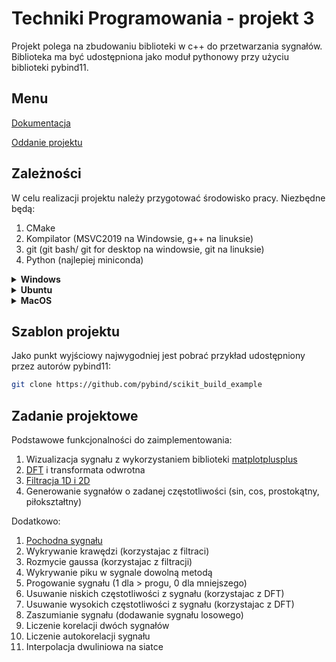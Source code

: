 # Techniki Programowania - projekt 3
Projekt polega na zbudowaniu biblioteki w c++ do przetwarzania sygnałów. Biblioteka ma być udostępniona jako moduł pythonowy przy użyciu biblioteki pybind11.

## Menu
[Dokumentacja](./raport/README.md)

[Oddanie projektu](./raport/oddanie_projektu.ipynb)

## Zależności
W celu realizacji projektu należy przygotować środowisko pracy. Niezbędne będą:
1. CMake
2. Kompilator (MSVC2019 na Windowsie, g++ na linuksie)
3. git (git bash/ git for desktop na windowsie, git na linuksie)
4. Python (najlepiej miniconda)

<details><summary><b>Windows</b></summary>
<p>

[CMake](https://cmake.org/download/)

[MSVC](https://visualstudio.microsoft.com/pl/vs/community/)

[git](https://git-scm.com/download/win)

[miniconda](https://docs.anaconda.com/free/miniconda/index.html)

</p>
</details>

<details><summary><b>Ubuntu</b></summary>
<p>

```bash
sudo apt install build-essential cmake git
wget https://repo.anaconda.com/miniconda/Miniconda3-latest-Linux-x86_64.sh
chmod +x Miniconda3-latest-Linux-x86_64.sh
./Miniconda3-latest-Linux-x86_64.sh
```

</p>
</details>

<details><summary><b>MacOS</b></summary>
<p>

```bash
xcode-select --install
brew install cmake git
wget https://repo.anaconda.com/miniconda/Miniconda3-latest-MacOSX-arm64.sh
chmod +x Miniconda3-latest-MacOSX-arm64.sh
./Miniconda3-latest-MacOSX-arm64.sh
```

</p>
</details>

## Szablon projektu
Jako punkt wyjściowy najwygodniej jest pobrać przykład udostępniony przez autorów pybind11:

```bash
git clone https://github.com/pybind/scikit_build_example
```

## Zadanie projektowe
Podstawowe funkcjonalności do zaimplementowania:
1. Wizualizacja sygnału z wykorzystaniem biblioteki [matplotplusplus](https://github.com/alandefreitas/matplotplusplus)
2. [DFT](https://en.wikipedia.org/wiki/Discrete_Fourier_transform) i transformata odwrotna
3. [Filtracja 1D i 2D](https://docs.scipy.org/doc/scipy/tutorial/signal.html#filtering)
4. Generowanie sygnałów o zadanej częstotliwości (sin, cos, prostokątny, piłokształtny)

Dodatkowo:
1. [Pochodna sygnału](https://en.wikipedia.org/wiki/Finite_difference)
2. Wykrywanie krawędzi (korzystajac z filtraci)
3. Rozmycie gaussa (korzystajac z filtracji)
4. Wykrywanie piku w sygnale dowolną metodą
5. Progowanie sygnału (1 dla > progu, 0 dla mniejszego)
6. Usuwanie niskich częstotliwości z sygnału (korzystajac z DFT)
7. Usuwanie wysokich częstotliwości z sygnału (korzystajac z DFT)
8. Zaszumianie sygnału (dodawanie sygnału losowego)
9. Liczenie korelacji dwóch sygnałów
10. Liczenie autokorelacji sygnału
11. Interpolacja dwuliniowa na siatce
